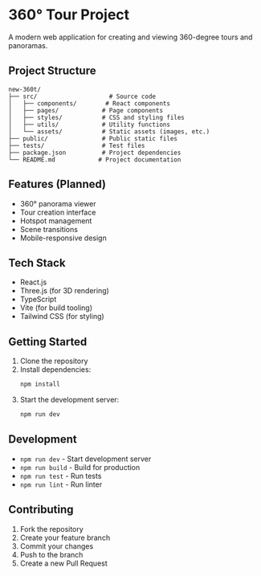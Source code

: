 # 360° Tour Project

A modern web application for creating and viewing 360-degree tours and panoramas.

## Project Structure

```
new-360t/
├── src/                    # Source code
│   ├── components/        # React components
│   ├── pages/            # Page components
│   ├── styles/           # CSS and styling files
│   ├── utils/            # Utility functions
│   └── assets/           # Static assets (images, etc.)
├── public/               # Public static files
├── tests/                # Test files
├── package.json          # Project dependencies
└── README.md            # Project documentation
```

## Features (Planned)

- 360° panorama viewer
- Tour creation interface
- Hotspot management
- Scene transitions
- Mobile-responsive design

## Tech Stack

- React.js
- Three.js (for 3D rendering)
- TypeScript
- Vite (for build tooling)
- Tailwind CSS (for styling)

## Getting Started

1. Clone the repository
2. Install dependencies:
   ```bash
   npm install
   ```
3. Start the development server:
   ```bash
   npm run dev
   ```

## Development

- `npm run dev` - Start development server
- `npm run build` - Build for production
- `npm run test` - Run tests
- `npm run lint` - Run linter

## Contributing

1. Fork the repository
2. Create your feature branch
3. Commit your changes
4. Push to the branch
5. Create a new Pull Request